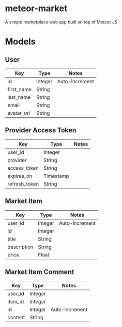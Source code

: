 # meteor-market
A simple marketplace web app built on top of Meteor JS

# Models
## User
| Key        | Type    | Notes          |
| ---------- | ------- | -------------- |
| id         | Integer | Auto-increment |
| first_name | String  |                |
| last_name  | String  |                |
| email      | String  |                |
| avatar_url | String  |                |

## Provider Access Token
| Key           | Type      | Notes |
| ------------- | --------- | ----- |
| user_id       | Integer   |       |
| provider      | String    |       |
| access_token  | String    |       |
| expires_on    | Timestamp |       |
| refresh_token | String    |       |

## Market Item
| Key         | Type    | Notes          |
| ----------- | ------- | -------------- |
| user_id     | Integer | Auto-increment |
| id          | Integer |                |
| title       | String  |                |
| description | String  |                |
| price       | Float   |                |

## Market Item Comment
| Key     | Type    | Notes          |
| ------- | ------- | -------------- |
| user_id | Integer |                |
| item_id | Integer |                |
| id      | Integer | Auto-increment |
| content | String  |                |
